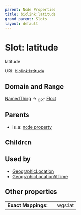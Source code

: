 ```yaml
---
parent: Node Properties
title: biolink:latitude
grand_parent: Slots
layout: default
---
```


# Slot: latitude


latitude

URI: [biolink:latitude](https://w3id.org/biolink/vocab/latitude)

## Domain and Range

[NamedThing](NamedThing.md) ->  <sub>OPT</sub> [Float](types/Float.md)

## Parents

 *  is_a: [node property](node_property.md)

## Children


## Used by

 * [GeographicLocation](GeographicLocation.md)
 * [GeographicLocationAtTime](GeographicLocationAtTime.md)

## Other properties

|  |  |  |
| --- | --- | --- |
| **Exact Mappings:** | | wgs:lat |


